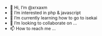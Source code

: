 - 👋 Hi, I’m @xrxaxm
- 👀 I’m interested in php & javascript 
- 🌱 I’m currently learning how to go to isekai
- 💞️ I’m looking to collaborate on ...
- 📫 How to reach me ...

<!---
xrxaxm/xrxaxm is a ✨ special ✨ repository because its `README.md` (this file) appears on your GitHub profile.
You can click the Preview link to take a look at your changes.
--->
